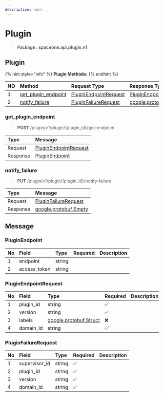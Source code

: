 ```yaml
---
description: null
---
```


# Plugin

> **Package : spaceone.api.plugin.v1**

## Plugin

{% hint style="info" %}
**Plugin Methods:**
{% endhint %}

| NO | Method | Request Type | Response Type | Description |
| :--- | :--- | :--- | :--- | :--- |
| 1 | [get\_plugin\_endpoint](plugin.md#get_plugin_endpoint) | [PluginEndpointRequest](plugin.md#pluginendpointrequest) | [PluginEndpoint](plugin.md#pluginendpoint) |  |
| 2 | [notify\_failure](plugin.md#notify_failure) | [PluginFailureRequest](plugin.md#pluginfailurerequest) | [google.protobuf.Empty](https://github.com/protocolbuffers/protobuf/blob/master/src/google/protobuf/empty.proto) |  |

### get\_plugin\_endpoint

> **POST** /plugin/v1/plugin/{plugin\_id}/get-endpoint

| Type | Message |
| :--- | :--- |
| Request | [PluginEndpointRequest](plugin.md#pluginendpointrequest) |
| Response | [PluginEndpoint](plugin.md#pluginendpoint) |

### notify\_failure

> **PUT** /plugin/v1/plugin/{plugin\_id}/notify-failure

| Type | Message |
| :--- | :--- |
| Request | [PluginFailureRequest](plugin.md#pluginfailurerequest) |
| Response | [google.protobuf.Empty](https://github.com/protocolbuffers/protobuf/blob/master/src/google/protobuf/empty.proto) |

## Message

### PluginEndpoint

| No | Field | Type | Required | Description |
| :--- | :--- | :--- | :--- | :--- |
| 1 | endpoint | string |  |  |
| 2 | access\_token | string |  |  |

### PluginEndpointRequest

| No | Field | Type | Required | Description |
| :--- | :--- | :--- | :--- | :--- |
| 1 | plugin\_id | string | ✅ |  |
| 2 | version | string | ✅ |  |
| 3 | labels | [google.protobuf.Struct](https://github.com/protocolbuffers/protobuf/blob/master/src/google/protobuf/struct.proto) | ❌ |  |
| 4 | domain\_id | string | ✅ |  |

### PluginFailureRequest

| No | Field | Type | Required | Description |
| :--- | :--- | :--- | :--- | :--- |
| 1 | supervisor\_id | string | ✅ |  |
| 2 | plugin\_id | string | ✅ |  |
| 3 | version | string | ✅ |  |
| 4 | domain\_id | string | ✅ |  |

